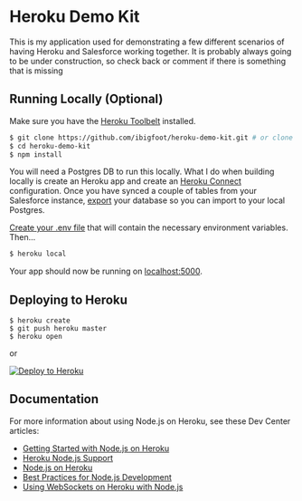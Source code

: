 # Heroku Demo Kit

This is my application used for demonstrating a few different scenarios of having Heroku and Salesforce working together. 
It is probably always going to be under construction, so check back or comment if there is something that is missing

## Running Locally (Optional)

Make sure you have the [Heroku Toolbelt](https://toolbelt.heroku.com/) installed.

```sh
$ git clone https://github.com/ibigfoot/heroku-demo-kit.git # or clone your own fork
$ cd heroku-demo-kit
$ npm install
```

You will need a Postgres DB to run this locally. What I do when building locally is create an Heroku app and create an [Heroku Connect](https://devcenter.heroku.com/articles/heroku-connect) configuration. Once you have synced a couple of tables from your Salesforce instance, [export](https://devcenter.heroku.com/articles/heroku-postgres-import-export) your database so you can import to your local Postgres.

[Create your .env file](https://devcenter.heroku.com/articles/heroku-local#copy-heroku-config-vars-to-your-local-env-file) that will contain the necessary environment variables. Then...

```sh
$ heroku local
```

Your app should now be running on [localhost:5000](http://localhost:5000/).

## Deploying to Heroku

```
$ heroku create
$ git push heroku master
$ heroku open
```
or

[![Deploy to Heroku](https://www.herokucdn.com/deploy/button.png)](https://heroku.com/deploy)

## Documentation

For more information about using Node.js on Heroku, see these Dev Center articles:

- [Getting Started with Node.js on Heroku](https://devcenter.heroku.com/articles/getting-started-with-nodejs)
- [Heroku Node.js Support](https://devcenter.heroku.com/articles/nodejs-support)
- [Node.js on Heroku](https://devcenter.heroku.com/categories/nodejs)
- [Best Practices for Node.js Development](https://devcenter.heroku.com/articles/node-best-practices)
- [Using WebSockets on Heroku with Node.js](https://devcenter.heroku.com/articles/node-websockets)
